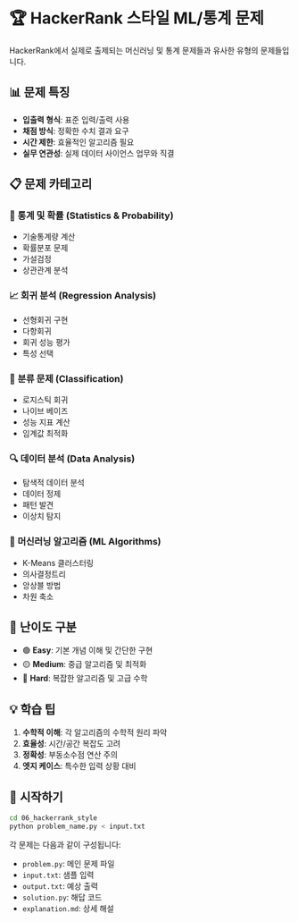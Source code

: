 # 🏆 HackerRank 스타일 ML/통계 문제

HackerRank에서 실제로 출제되는 머신러닝 및 통계 문제들과 유사한 유형의 문제들입니다.

## 📊 **문제 특징**
- **입출력 형식**: 표준 입력/출력 사용
- **채점 방식**: 정확한 수치 결과 요구
- **시간 제한**: 효율적인 알고리즘 필요
- **실무 연관성**: 실제 데이터 사이언스 업무와 직결

## 📋 **문제 카테고리**

### 🔢 **통계 및 확률 (Statistics & Probability)**
- 기술통계량 계산
- 확률분포 문제
- 가설검정
- 상관관계 분석

### 📈 **회귀 분석 (Regression Analysis)**
- 선형회귀 구현
- 다항회귀
- 회귀 성능 평가
- 특성 선택

### 🎯 **분류 문제 (Classification)**
- 로지스틱 회귀
- 나이브 베이즈
- 성능 지표 계산
- 임계값 최적화

### 🔍 **데이터 분석 (Data Analysis)**
- 탐색적 데이터 분석
- 데이터 정제
- 패턴 발견
- 이상치 탐지

### 🤖 **머신러닝 알고리즘 (ML Algorithms)**
- K-Means 클러스터링
- 의사결정트리
- 앙상블 방법
- 차원 축소

## 🎯 **난이도 구분**
- 🟢 **Easy**: 기본 개념 이해 및 간단한 구현
- 🟡 **Medium**: 중급 알고리즘 및 최적화
- 🔴 **Hard**: 복잡한 알고리즘 및 고급 수학

## 💡 **학습 팁**
1. **수학적 이해**: 각 알고리즘의 수학적 원리 파악
2. **효율성**: 시간/공간 복잡도 고려
3. **정확성**: 부동소수점 연산 주의
4. **엣지 케이스**: 특수한 입력 상황 대비

## 🚀 **시작하기**
```bash
cd 06_hackerrank_style
python problem_name.py < input.txt
```

각 문제는 다음과 같이 구성됩니다:
- `problem.py`: 메인 문제 파일
- `input.txt`: 샘플 입력
- `output.txt`: 예상 출력
- `solution.py`: 해답 코드
- `explanation.md`: 상세 해설